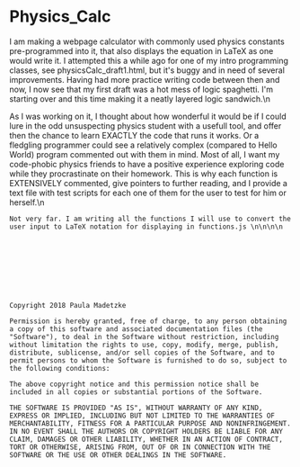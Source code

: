 # Physics_Calc

I am making a webpage calculator with commonly used physics constants pre-programmed into it, that also displays the equation in LaTeX as one would write it. I attempted this a while ago for one of my intro programming classes, see physicsCalc_draft1.html, but it's buggy and in need of several improvements. Having had more practice writing code between then and now, I now see that my first draft was a hot mess of logic spaghetti. I'm starting over and this time making it a neatly layered logic sandwich.\n

As I was working on it, I thought about how wonderful it would be if I could lure in the odd unsuspecting physics student with a usefull tool, and offer then the chance to learn EXACTLY the code that runs it works. Or a fledgling programmer could see a relatively complex (compared to Hello World) program commented out with them in mind. Most of all, I want my code-phobic physics friends to have a positive experience exploring code while they procrastinate on their homework. This is why each function is EXTENSIVELY commented, give pointers to further reading, and I provide a text file with test scripts for each one of them for the user to test for him or herself.\n

~~~Where I Am Now~~~
Not very far. I am writing all the functions I will use to convert the user input to LaTeX notation for displaying in functions.js \n\n\n\n









Copyright 2018 Paula Madetzke

Permission is hereby granted, free of charge, to any person obtaining a copy of this software and associated documentation files (the "Software"), to deal in the Software without restriction, including without limitation the rights to use, copy, modify, merge, publish, distribute, sublicense, and/or sell copies of the Software, and to permit persons to whom the Software is furnished to do so, subject to the following conditions:

The above copyright notice and this permission notice shall be included in all copies or substantial portions of the Software.

THE SOFTWARE IS PROVIDED "AS IS", WITHOUT WARRANTY OF ANY KIND, EXPRESS OR IMPLIED, INCLUDING BUT NOT LIMITED TO THE WARRANTIES OF MERCHANTABILITY, FITNESS FOR A PARTICULAR PURPOSE AND NONINFRINGEMENT. IN NO EVENT SHALL THE AUTHORS OR COPYRIGHT HOLDERS BE LIABLE FOR ANY CLAIM, DAMAGES OR OTHER LIABILITY, WHETHER IN AN ACTION OF CONTRACT, TORT OR OTHERWISE, ARISING FROM, OUT OF OR IN CONNECTION WITH THE SOFTWARE OR THE USE OR OTHER DEALINGS IN THE SOFTWARE.
